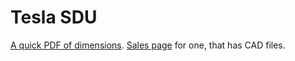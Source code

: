 # Tesla SDU
[A quick PDF of dimensions](https://evwest.com/support/SDU-Dimensions.pdf).
[Sales page](https://www.evwest.com/catalog/product_info.php?products_id=498) for one, that has CAD files.